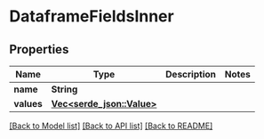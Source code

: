 # DataframeFieldsInner

## Properties
Name | Type | Description | Notes
------------ | ------------- | ------------- | -------------
**name** | **String** |  | 
**values** | [**Vec<serde_json::Value>**](AnyType.md) |  | 

[[Back to Model list]](../README.md#documentation-for-models) [[Back to API list]](../README.md#documentation-for-api-endpoints) [[Back to README]](../README.md)


